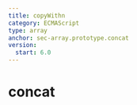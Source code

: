 ```yaml
---
title: copyWithn
category: ECMAScript
type: array
anchor: sec-array.prototype.concat
version:
  start: 6.0
---
```


# concat
